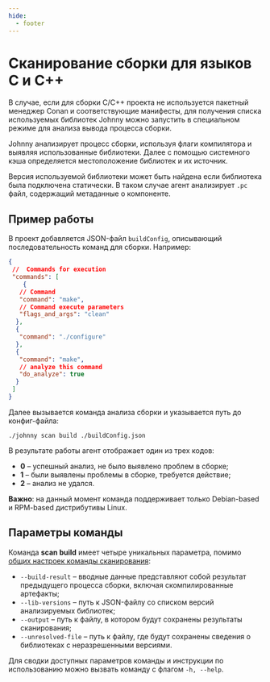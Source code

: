 ```yaml
---
hide:
  - footer
---
```


# Сканирование сборки для языков C и C++

В случае, если для сборки C/С++ проекта не используется пакетный менеджер Conan и соответствующие манифесты, для получения списка используемых библиотек Johnny можно запустить в специальном режиме для анализа вывода процесса сборки.

Johnny анализирует процесс сборки, используя флаги компилятора и выявляя использованные библиотеки. Далее с помощью системного кэша определяется местоположение библиотек и их источник.

Версия используемой библиотеки может быть найдена если библиотека была подключена статически. В таком случае агент анализирует `.pc` файл, содержащий метаданные о компоненте.

## Пример работы

В проект добавляется JSON-файл `buildConfig`, описывающий последовательность команд для сборки. Например:

```json
{
 //  Commands for execution
 "commands": [
    {
   // Command
   "command": "make",
   // Command execute parameters
   "flags_and_args": "clean"
  },
  {
   "command": "./configure"  
  },
  {
   "command": "make",
   // analyze this command
   "do_analyze": true
  }
 ]
}
```

Далее вызывается команда анализа сборки и указывается путь до конфиг-файла:

```shell
./johnny scan build ./buildConfig.json
```

В результате работы агент отображает один из трех кодов:

- **0** – успешный анализ, не было выявлено проблем в сборке;
- **1** – были выявлены проблемы в сборке, требуется действие;
- **2** – анализ не удался.

**Важно**: на данный момент команда поддерживает только Debian-based и RPM-based дистрибутивы Linux.

## Параметры команды

Команда **scan build** имеет четыре уникальных параметра, помимо [общих настроек команды сканирования](/agent/scan/#_2):

- `--build-result` – вводные данные представляют собой результат предыдущего процесса сборки, включая скомпилированные артефакты;
- `--lib-versions` – путь к JSON-файлу со списком версий анализируемых библиотек;
- `--output` – путь к файлу, в котором будут сохранены результаты сканирования;
- `--unresolved-file` – путь к файлу, где будут сохранены сведения о библиотеках с неразрешенными версиями.

Для сводки доступных параметров команды и инструкции по использованию можно вызвать команду с флагом `-h, --help`.
